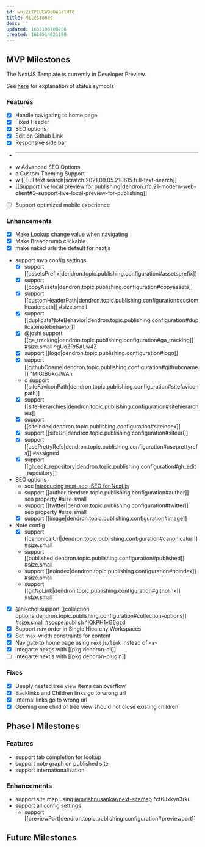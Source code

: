 ```yaml
---
id: wnjZiTP1UEW9e0aGz1HT0
title: Milestones
desc: ''
updated: 1632198708756
created: 1629514021198
---
```


## MVP Milestones

The NextJS Template is currently in Developer Preview. 

See [here](https://handbook.dendron.so/notes/0292b34e-47eb-4499-8f49-d9891accdb3d.html) for explanation of status symbols

### Features
- [x] Handle navigating to home page
- [x] Fixed Header
- [x] SEO options
- [x] Edit on Github Link
- [x] Responsive side bar 
- ***
- w Advanced SEO Options 
- a Custom Theming Support
- w [[Full text search|scratch.2021.09.05.210615.full-text-search]]
-   [[Support live local preview for publishing|dendron.rfc.21-modern-web-client#3-support-live-local-preview-for-publishing]]
- [ ] Support optimized mobile experience

### Enhancements
- [x] Make Lookup change value when navigating
- [x] Make Breadcrumb clickable 
- [x] make naked urls the default for nextjs
- support mvp config settings
  - [x] support [[assetsPrefix|dendron.topic.publishing.configuration#assetsprefix]]
  - [x] support [[copyAssets|dendron.topic.publishing.configuration#copyassets]]
  - [x] support [[customHeaderPath|dendron.topic.publishing.configuration#customheaderpath]] #size.small 
  - [x] support [[duplicateNoteBehavior|dendron.topic.publishing.configuration#duplicatenotebehavior]]
  - [x] @joshi support [[ga_tracking|dendron.topic.publishing.configuration#ga_tracking]] #size.small   ^gUoZRr5ALw4Z 
  - [x] support [[logo|dendron.topic.publishing.configuration#logo]]
  - [x] support [[githubCname|dendron.topic.publishing.configuration#githubcname]] ^MlGtBGkqaWAn
  - d support [[siteFaviconPath|dendron.topic.publishing.configuration#sitefaviconpath]]
  - [x] support [[siteHierarchies|dendron.topic.publishing.configuration#sitehierarchies]]
  - [x] support [[siteIndex|dendron.topic.publishing.configuration#siteindex]]
  - [x] support [[siteUrl|dendron.topic.publishing.configuration#siteurl]]
  - [x] support [[usePrettyRefs|dendron.topic.publishing.configuration#useprettyrefs]] #assigned
  - [x] support [[gh_edit_repository|dendron.topic.publishing.configuration#gh_edit_repository]]
- SEO options
  - see [Introducing next-seo, SEO for Next.js](https://www.garymeehan.ie/blog/seo-in-nextjs-with-next-seo)
  -   support [[author|dendron.topic.publishing.configuration#author]] seo property #size.small
  -   support [[twitter|dendron.topic.publishing.configuration#twitter]] seo property #size.small
  - [x] support [[image|dendron.topic.publishing.configuration#image]]
- Note config
  - [x] support [[canonicalUrl|dendron.topic.publishing.configuration#canonicalurl]] #size.small
  -   support [[published|dendron.topic.publishing.configuration#published]] #size.small
  -   support [[noindex|dendron.topic.publishing.configuration#noindex]] #size.small
  -   support [[gitNoLink|dendron.topic.publishing.configuration#gitnolink]] #size.small
- [x] @hikchoi support [[collection options|dendron.topic.publishing.configuration#collection-options]] #size.small #scope.publish ^lQkPH1vG6gzd
- [x] Support nav order in Single Hiearchy Workspaces
- [x] Set max-width constraints for content 
- [x] Navigate to home page using `nextjs/link` instead of `<a>` 
- [x] integarte nextjs with [[pkg.dendron-cli]] 
- [ ] integarte nextjs with [[pkg.dendron-plugin]]

### Fixes
- [x] Deeply nested tree view items can overflow 
- [x] Backlinks and Children links go to wrong url 
- [x] Internal links go to wrong url  
- [x] Opening one child of tree view should not close existing children

## Phase I Milestones

### Features
- support tab completion for lookup
- support note graph on published site
- support internationalization

### Enhancements
-   support site map using [iamvishnusankar/next-sitemap](https://github.com/iamvishnusankar/next-sitemap#readme) ^cf6Jxkyn3rku
- support all config settings
  -   support [[previewPort|dendron.topic.publishing.configuration#previewport]]

## Future Milestones